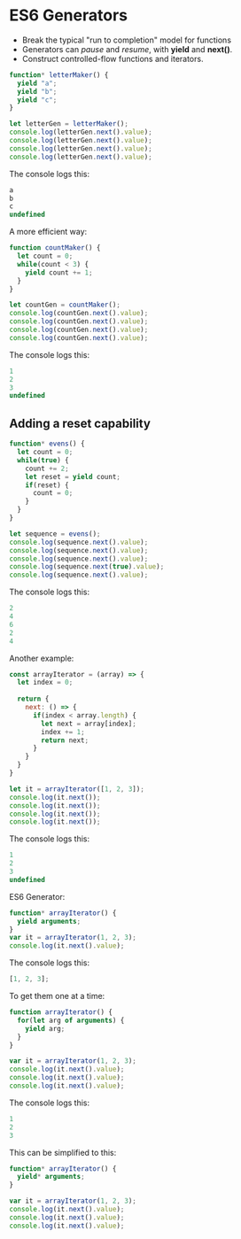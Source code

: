 # ES6 Generators

- Break the typical "run to completion" model for functions
- Generators can *pause* and *resume*, with **yield** and **next()**.
- Construct controlled-flow functions and iterators.

``` javascript
function* letterMaker() {
  yield "a";
  yield "b";
  yield "c";
}

let letterGen = letterMaker();
console.log(letterGen.next().value);
console.log(letterGen.next().value);
console.log(letterGen.next().value);
console.log(letterGen.next().value);
```

The console logs this:

``` javascript
a
b
c
undefined
```

A more efficient way:

``` javascript
function countMaker() {
  let count = 0;
  while(count < 3) {
    yield count += 1;
  }
}

let countGen = countMaker();
console.log(countGen.next().value);
console.log(countGen.next().value);
console.log(countGen.next().value);
console.log(countGen.next().value);
```

The console logs this:

``` javascript
1
2
3
undefined
```

## Adding a reset capability

``` javascript
function* evens() {
  let count = 0;
  while(true) {
    count += 2;
    let reset = yield count;
    if(reset) {
      count = 0;
    }
  }
}

let sequence = evens();
console.log(sequence.next().value);
console.log(sequence.next().value);
console.log(sequence.next().value);
console.log(sequence.next(true).value);
console.log(sequence.next().value);
```

The console logs this:

``` javascript
2
4
6
2
4
```

Another example:

``` javascript
const arrayIterator = (array) => {
  let index = 0;
  
  return {
    next: () => {
      if(index < array.length) {
        let next = array[index];
        index += 1;
        return next;
      }
    }
  }
}

let it = arrayIterator([1, 2, 3]);
console.log(it.next());
console.log(it.next());
console.log(it.next());
console.log(it.next());
```

The console logs this:

``` javascript
1
2
3
undefined
```

ES6 Generator:

``` javascript
function* arrayIterator() {
  yield arguments;
}
var it = arrayIterator(1, 2, 3);
console.log(it.next().value);
```

The console logs this:

``` javascript
[1, 2, 3];
```

To get them one at a time:

``` javascript
function arrayIterator() {
  for(let arg of arguments) {
    yield arg;
  }
}

var it = arrayIterator(1, 2, 3);
console.log(it.next().value);
console.log(it.next().value);
console.log(it.next().value);
```

The console logs this:

``` javascript
1
2
3
```

This can be simplified to this:

``` javascript
function* arrayIterator() {
  yield* arguments;
}

var it = arrayIterator(1, 2, 3);
console.log(it.next().value);
console.log(it.next().value);
console.log(it.next().value);
```



